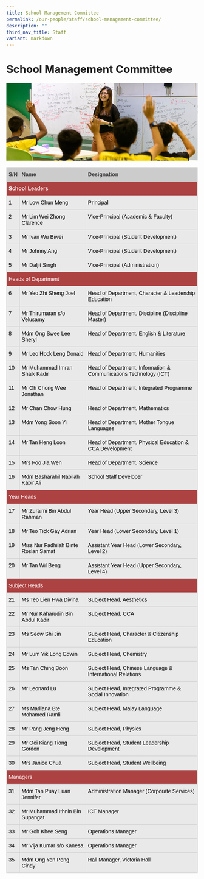 ```yaml
---
title: School Management Committee
permalink: /our-people/staff/school-management-committee/
description: ""
third_nav_title: Staff
variant: markdown
---
```

# **School Management Committee**

![](/images/staffdirectory.jpg)


<table style="border-collapse:collapse;border-spacing:0" class="tg"><thead><tr><th style="background-color:#CCC;border-color:#cccccc;border-style:solid;border-width:1px;color:#3F3F3F;font-family:Arial, sans-serif;font-size:14px;font-weight:bold;overflow:hidden;padding:10px 5px;text-align:left;vertical-align:top;word-break:normal"><span style="font-weight:bold">S/N</span></th><th style="background-color:#CCC;border-color:#cccccc;border-style:solid;border-width:1px;color:#3F3F3F;font-family:Arial, sans-serif;font-size:14px;font-weight:bold;overflow:hidden;padding:10px 5px;text-align:left;vertical-align:top;word-break:normal"><span style="font-weight:bold">Name</span></th><th style="background-color:#CCC;border-color:#cccccc;border-style:solid;border-width:1px;color:#3F3F3F;font-family:Arial, sans-serif;font-size:14px;font-weight:bold;overflow:hidden;padding:10px 5px;text-align:left;vertical-align:top;word-break:normal"><span style="font-weight:bold">Designation</span></th></tr></thead><tbody><tr><td style="background-color:#AD4242;border-color:#cccccc;border-style:solid;border-width:1px;color:#FFF;font-family:Arial, sans-serif;font-size:14px;font-weight:bold;overflow:hidden;padding:10px 5px;text-align:left;vertical-align:top;word-break:normal" colspan="3"><span style="color:#FFF">School Leaders</span></td></tr><tr><td style="background-color:#E9E9E9;border-color:#cccccc;border-style:solid;border-width:1px;font-family:Arial, sans-serif;font-size:14px;overflow:hidden;padding:10px 5px;text-align:left;vertical-align:top;word-break:normal"><span style="color:#000">1</span></td><td style="background-color:#E9E9E9;border-color:#cccccc;border-style:solid;border-width:1px;font-family:Arial, sans-serif;font-size:14px;overflow:hidden;padding:10px 5px;text-align:left;vertical-align:top;word-break:normal"><span style="color:#000">Mr Low Chun Meng</span></td><td style="background-color:#E9E9E9;border-color:#cccccc;border-style:solid;border-width:1px;font-family:Arial, sans-serif;font-size:14px;overflow:hidden;padding:10px 5px;text-align:left;vertical-align:top;word-break:normal"><span style="color:#000">Principal</span></td></tr><tr><td style="background-color:#E9E9E9;border-color:#cccccc;border-style:solid;border-width:1px;font-family:Arial, sans-serif;font-size:14px;overflow:hidden;padding:10px 5px;text-align:left;vertical-align:top;word-break:normal"><span style="color:#000">2</span></td>
  <td style="background-color:#E9E9E9;border-color:#cccccc;border-style:solid;border-width:1px;font-family:Arial, sans-serif;font-size:14px;overflow:hidden;padding:10px 5px;text-align:left;vertical-align:top;word-break:normal"><span style="color:#000">Mr Lim Wei Zhong Clarence</span></td>
  <td style="background-color:#E9E9E9;border-color:#cccccc;border-style:solid;border-width:1px;font-family:Arial, sans-serif;font-size:14px;overflow:hidden;padding:10px 5px;text-align:left;vertical-align:top;word-break:normal"><span style="color:#000">Vice-Principal (Academic &amp; Faculty)</span></td>
</tr>
  <tr>
    <td style="background-color:#E9E9E9;border-color:#cccccc;border-style:solid;border-width:1px;font-family:Arial, sans-serif;font-size:14px;overflow:hidden;padding:10px 5px;text-align:left;vertical-align:top;word-break:normal"><span style="color:#000">3</span></td>
    <td style="background-color:#E9E9E9;border-color:#cccccc;border-style:solid;border-width:1px;font-family:Arial, sans-serif;font-size:14px;overflow:hidden;padding:10px 5px;text-align:left;vertical-align:top;word-break:normal"><span style="color:#000">Mr Ivan Wu Biwei</span></td>
    <td style="background-color:#E9E9E9;border-color:#cccccc;border-style:solid;border-width:1px;font-family:Arial, sans-serif;font-size:14px;overflow:hidden;padding:10px 5px;text-align:left;vertical-align:top;word-break:normal"><span style="color:#000">Vice-Principal (Student Development)</span></td>
    </tr>
  <tr>
    <td style="background-color:#E9E9E9;border-color:#cccccc;border-style:solid;border-width:1px;font-family:Arial, sans-serif;font-size:14px;overflow:hidden;padding:10px 5px;text-align:left;vertical-align:top;word-break:normal"><span style="color:#000">4</span></td>
    <td style="background-color:#E9E9E9;border-color:#cccccc;border-style:solid;border-width:1px;font-family:Arial, sans-serif;font-size:14px;overflow:hidden;padding:10px 5px;text-align:left;vertical-align:top;word-break:normal"><span style="color:#000">Mr Johnny Ang</span></td>
    <td style="background-color:#E9E9E9;border-color:#cccccc;border-style:solid;border-width:1px;font-family:Arial, sans-serif;font-size:14px;overflow:hidden;padding:10px 5px;text-align:left;vertical-align:top;word-break:normal"><span style="color:#000">Vice-Principal (Student Development)</span></td>
  </tr>
  <tr>
    <td style="background-color:#E9E9E9;border-color:#cccccc;border-style:solid;border-width:1px;font-family:Arial, sans-serif;font-size:14px;overflow:hidden;padding:10px 5px;text-align:left;vertical-align:top;word-break:normal"><span style="color: #000">5</span></td>
    <td style="background-color:#E9E9E9;border-color:#cccccc;border-style:solid;border-width:1px;font-family:Arial, sans-serif;font-size:14px;overflow:hidden;padding:10px 5px;text-align:left;vertical-align:top;word-break:normal"><span style="color:#000">Mr Daljit Singh</span></td>
    <td style="background-color:#E9E9E9;border-color:#cccccc;border-style:solid;border-width:1px;font-family:Arial, sans-serif;font-size:14px;overflow:hidden;padding:10px 5px;text-align:left;vertical-align:top;word-break:normal"><span style="color:#000">Vice-Principal (Administration)</span></td>
    </tr><tr><td style="background-color:#AD4242;border-color:#cccccc;border-style:solid;border-width:1px;color:#FFF;font-family:Arial, sans-serif;font-size:14px;overflow:hidden;padding:10px 5px;text-align:left;vertical-align:top;word-break:normal" colspan="3"><span style="color:#FFF">Heads of Department</span></td></tr><tr>
      <td style="background-color:#E9E9E9;border-color:#cccccc;border-style:solid;border-width:1px;font-family:Arial, sans-serif;font-size:14px;overflow:hidden;padding:10px 5px;text-align:left;vertical-align:top;word-break:normal"><span style="color:#000">6</span></td>
      <td style="background-color:#E9E9E9;border-color:#cccccc;border-style:solid;border-width:1px;font-family:Arial, sans-serif;font-size:14px;overflow:hidden;padding:10px 5px;text-align:left;vertical-align:top;word-break:normal"><span style="color:#000">Mr Yeo Zhi Sheng Joel</span></td>
      <td style="background-color:#E9E9E9;border-color:#cccccc;border-style:solid;border-width:1px;font-family:Arial, sans-serif;font-size:14px;overflow:hidden;padding:10px 5px;text-align:left;vertical-align:top;word-break:normal"><span style="color:#000">Head of Department, Character &amp; Leadership Education</span></td>
      </tr>
    <tr>
      <td style="background-color:#E9E9E9;border-color:#cccccc;border-style:solid;border-width:1px;font-family:Arial, sans-serif;font-size:14px;overflow:hidden;padding:10px 5px;text-align:left;vertical-align:top;word-break:normal"><span style="color:#000">7</span></td>
        <td style="background-color:#E9E9E9;border-color:#cccccc;border-style:solid;border-width:1px;font-family:Arial, sans-serif;font-size:14px;overflow:hidden;padding:10px 5px;text-align:left;vertical-align:top;word-break:normal"><span style="color:#000">Mr Thirumaran s/o Velusamy</span></td>
        <td style="background-color:#E9E9E9;border-color:#cccccc;border-style:solid;border-width:1px;font-family:Arial, sans-serif;font-size:14px;overflow:hidden;padding:10px 5px;text-align:left;vertical-align:top;word-break:normal"><span style="color:#000">Head of Department, Discipline (Discipline Master)</span></td>
      </tr>
    <tr>
      <td style="background-color:#E9E9E9;border-color:#cccccc;border-style:solid;border-width:1px;font-family:Arial, sans-serif;font-size:14px;overflow:hidden;padding:10px 5px;text-align:left;vertical-align:top;word-break:normal"><span style="color:#000">8</span></td>
          <td style="background-color:#E9E9E9;border-color:#cccccc;border-style:solid;border-width:1px;font-family:Arial, sans-serif;font-size:14px;overflow:hidden;padding:10px 5px;text-align:left;vertical-align:top;word-break:normal"><span style="color:#000">Mdm Ong Swee Lee Sheryl</span></td>
          <td style="background-color:#E9E9E9;border-color:#cccccc;border-style:solid;border-width:1px;font-family:Arial, sans-serif;font-size:14px;overflow:hidden;padding:10px 5px;text-align:left;vertical-align:top;word-break:normal"><span style="color:#000">Head of Department, English &amp; Literature</span></td>
      </tr>
    <tr>
      <td style="background-color:#E9E9E9;border-color:#cccccc;border-style:solid;border-width:1px;font-family:Arial, sans-serif;font-size:14px;overflow:hidden;padding:10px 5px;text-align:left;vertical-align:top;word-break:normal"><span style="color:#000">9</span></td>
            <td style="background-color:#E9E9E9;border-color:#cccccc;border-style:solid;border-width:1px;font-family:Arial, sans-serif;font-size:14px;overflow:hidden;padding:10px 5px;text-align:left;vertical-align:top;word-break:normal"><span style="color:#000">Mr Leo Hock Leng Donald</span></td>
            <td style="background-color:#E9E9E9;border-color:#cccccc;border-style:solid;border-width:1px;font-family:Arial, sans-serif;font-size:14px;overflow:hidden;padding:10px 5px;text-align:left;vertical-align:top;word-break:normal"><span style="color:#000">Head of Department, Humanities</span></td>
      </tr>
    <tr>
      <td style="background-color:#E9E9E9;border-color:#cccccc;border-style:solid;border-width:1px;font-family:Arial, sans-serif;font-size:14px;overflow:hidden;padding:10px 5px;text-align:left;vertical-align:top;word-break:normal"><span style="color:#000">10</span></td>
              <td style="background-color:#E9E9E9;border-color:#cccccc;border-style:solid;border-width:1px;font-family:Arial, sans-serif;font-size:14px;overflow:hidden;padding:10px 5px;text-align:left;vertical-align:top;word-break:normal"><span style="color:#000">Mr Muhammad Imran Shaik Kadir</span></td>
              <td style="background-color:#E9E9E9;border-color:#cccccc;border-style:solid;border-width:1px;font-family:Arial, sans-serif;font-size:14px;overflow:hidden;padding:10px 5px;text-align:left;vertical-align:top;word-break:normal"><span style="color:#000">Head of Department, Information &amp; Communications Technology (ICT)</span></td>
      </tr>
    <tr>
      <td style="background-color:#E9E9E9;border-color:#cccccc;border-style:solid;border-width:1px;font-family:Arial, sans-serif;font-size:14px;overflow:hidden;padding:10px 5px;text-align:left;vertical-align:top;word-break:normal"><span style="color:#000">11</span></td>
                <td style="background-color:#E9E9E9;border-color:#cccccc;border-style:solid;border-width:1px;font-family:Arial, sans-serif;font-size:14px;overflow:hidden;padding:10px 5px;text-align:left;vertical-align:top;word-break:normal"><span style="color:#000">Mr Oh Chong Wee Jonathan</span></td>
                <td style="background-color:#E9E9E9;border-color:#cccccc;border-style:solid;border-width:1px;font-family:Arial, sans-serif;font-size:14px;overflow:hidden;padding:10px 5px;text-align:left;vertical-align:top;word-break:normal"><span style="color:#000">Head of Department, Integrated Programme</span></td>
      </tr>
    <tr>
      <td style="background-color:#E9E9E9;border-color:#cccccc;border-style:solid;border-width:1px;font-family:Arial, sans-serif;font-size:14px;overflow:hidden;padding:10px 5px;text-align:left;vertical-align:top;word-break:normal"><span style="color:#000">12</span></td>
                  <td style="background-color:#E9E9E9;border-color:#cccccc;border-style:solid;border-width:1px;font-family:Arial, sans-serif;font-size:14px;overflow:hidden;padding:10px 5px;text-align:left;vertical-align:top;word-break:normal"><span style="color:#000">Mr Chan Chow Hung</span></td>
                  <td style="background-color:#E9E9E9;border-color:#cccccc;border-style:solid;border-width:1px;font-family:Arial, sans-serif;font-size:14px;overflow:hidden;padding:10px 5px;text-align:left;vertical-align:top;word-break:normal"><span style="color:#000">Head of Department, Mathematics</span></td>
      </tr>
    <tr>
      <td style="background-color:#E9E9E9;border-color:#cccccc;border-style:solid;border-width:1px;font-family:Arial, sans-serif;font-size:14px;overflow:hidden;padding:10px 5px;text-align:left;vertical-align:top;word-break:normal"><span style="color:#000">13</span></td>
                    <td style="background-color:#E9E9E9;border-color:#cccccc;border-style:solid;border-width:1px;font-family:Arial, sans-serif;font-size:14px;overflow:hidden;padding:10px 5px;text-align:left;vertical-align:top;word-break:normal"><span style="color:#000">Mdm Yong Soon Yi</span></td>
                    <td style="background-color:#E9E9E9;border-color:#cccccc;border-style:solid;border-width:1px;font-family:Arial, sans-serif;font-size:14px;overflow:hidden;padding:10px 5px;text-align:left;vertical-align:top;word-break:normal"><span style="color:#000">Head of Department, Mother Tongue Languages</span></td>
      </tr>
    <tr>
      <td style="background-color:#E9E9E9;border-color:#cccccc;border-style:solid;border-width:1px;font-family:Arial, sans-serif;font-size:14px;overflow:hidden;padding:10px 5px;text-align:left;vertical-align:top;word-break:normal"><span style="color:#000">14</span></td>
                      <td style="background-color:#E9E9E9;border-color:#cccccc;border-style:solid;border-width:1px;font-family:Arial, sans-serif;font-size:14px;overflow:hidden;padding:10px 5px;text-align:left;vertical-align:top;word-break:normal"><span style="color:#000">Mr Tan Heng Loon</span></td>
                      <td style="background-color:#E9E9E9;border-color:#cccccc;border-style:solid;border-width:1px;font-family:Arial, sans-serif;font-size:14px;overflow:hidden;padding:10px 5px;text-align:left;vertical-align:top;word-break:normal"><span style="color:#000">Head of Department, Physical Education &amp; CCA Development</span></td>
      </tr>
    <tr>
      <td style="background-color:#E9E9E9;border-color:#cccccc;border-style:solid;border-width:1px;font-family:Arial, sans-serif;font-size:14px;overflow:hidden;padding:10px 5px;text-align:left;vertical-align:top;word-break:normal"><span style="color:#000">15</span></td>
                        <td style="background-color:#E9E9E9;border-color:#cccccc;border-style:solid;border-width:1px;font-family:Arial, sans-serif;font-size:14px;overflow:hidden;padding:10px 5px;text-align:left;vertical-align:top;word-break:normal"><span style="color:#000">Mrs Foo Jia Wen</span></td>
                        <td style="background-color:#E9E9E9;border-color:#cccccc;border-style:solid;border-width:1px;font-family:Arial, sans-serif;font-size:14px;overflow:hidden;padding:10px 5px;text-align:left;vertical-align:top;word-break:normal"><span style="color:#000">Head of Department, Science</span></td>
      </tr>
    <tr>
      <td style="background-color:#E9E9E9;border-color:#cccccc;border-style:solid;border-width:1px;font-family:Arial, sans-serif;font-size:14px;overflow:hidden;padding:10px 5px;text-align:left;vertical-align:top;word-break:normal"><span style="color:#000">16</span></td>
                          <td style="background-color:#E9E9E9;border-color:#cccccc;border-style:solid;border-width:1px;font-family:Arial, sans-serif;font-size:14px;overflow:hidden;padding:10px 5px;text-align:left;vertical-align:top;word-break:normal"><span style="color:#000">Mdm Basharahil Nabilah Kabir Ali</span></td>
                          <td style="background-color:#E9E9E9;border-color:#cccccc;border-style:solid;border-width:1px;font-family:Arial, sans-serif;font-size:14px;overflow:hidden;padding:10px 5px;text-align:left;vertical-align:top;word-break:normal"><span style="color:#000">School Staff Developer</span></td>
      </tr><tr><td style="background-color:#AD4242;border-color:#cccccc;border-style:solid;border-width:1px;color:#FFF;font-family:Arial, sans-serif;font-size:14px;overflow:hidden;padding:10px 5px;text-align:left;vertical-align:top;word-break:normal" colspan="3"><span style="color:#FFF">Year Heads</span></td></tr><tr>
        <td style="background-color:#E9E9E9;border-color:#cccccc;border-style:solid;border-width:1px;font-family:Arial, sans-serif;font-size:14px;overflow:hidden;padding:10px 5px;text-align:left;vertical-align:top;word-break:normal"><span style="color:#000">17</span></td>
        <td style="background-color:#E9E9E9;border-color:#cccccc;border-style:solid;border-width:1px;font-family:Arial, sans-serif;font-size:14px;overflow:hidden;padding:10px 5px;text-align:left;vertical-align:top;word-break:normal"><span style="color:#000">Mr Zuraimi Bin Abdul Rahman</span></td><td style="background-color:#E9E9E9;border-color:#cccccc;border-style:solid;border-width:1px;font-family:Arial, sans-serif;font-size:14px;overflow:hidden;padding:10px 5px;text-align:left;vertical-align:top;word-break:normal"><span style="color:#000">Year Head (Upper Secondary, Level 3) </span></td></tr><tr>
          <td style="background-color:#E9E9E9;border-color:#cccccc;border-style:solid;border-width:1px;font-family:Arial, sans-serif;font-size:14px;overflow:hidden;padding:10px 5px;text-align:left;vertical-align:top;word-break:normal"><span style="color:#000">18</span></td>
          <td style="background-color:#E9E9E9;border-color:#cccccc;border-style:solid;border-width:1px;font-family:Arial, sans-serif;font-size:14px;overflow:hidden;padding:10px 5px;text-align:left;vertical-align:top;word-break:normal"><span style="color:#000">Mr Teo Tick Gay Adrian</span></td><td style="background-color:#E9E9E9;border-color:#cccccc;border-style:solid;border-width:1px;font-family:Arial, sans-serif;font-size:14px;overflow:hidden;padding:10px 5px;text-align:left;vertical-align:top;word-break:normal"><span style="color:#000">Year Head (Lower Secondary, Level 1) </span></td></tr><tr>
            <td style="background-color:#E9E9E9;border-color:#cccccc;border-style:solid;border-width:1px;font-family:Arial, sans-serif;font-size:14px;overflow:hidden;padding:10px 5px;text-align:left;vertical-align:top;word-break:normal"><span style="color:#000">19</span></td>
            <td style="background-color:#E9E9E9;border-color:#cccccc;border-style:solid;border-width:1px;font-family:Arial, sans-serif;font-size:14px;overflow:hidden;padding:10px 5px;text-align:left;vertical-align:top;word-break:normal"><span style="color:#000">Miss Nur Fadhilah Binte Roslan Samat</span></td><td style="background-color:#E9E9E9;border-color:#cccccc;border-style:solid;border-width:1px;font-family:Arial, sans-serif;font-size:14px;overflow:hidden;padding:10px 5px;text-align:left;vertical-align:top;word-break:normal"><span style="color:#000">Assistant Year Head (Lower Secondary, Level 2)</span></td></tr><tr>
              <td style="background-color:#E9E9E9;border-color:#cccccc;border-style:solid;border-width:1px;font-family:Arial, sans-serif;font-size:14px;overflow:hidden;padding:10px 5px;text-align:left;vertical-align:top;word-break:normal"><span style="color:#000">20</span></td>
              <td style="background-color:#E9E9E9;border-color:#cccccc;border-style:solid;border-width:1px;font-family:Arial, sans-serif;font-size:14px;overflow:hidden;padding:10px 5px;text-align:left;vertical-align:top;word-break:normal"><span style="color:#000">Mr Tan Wil Beng</span></td><td style="background-color:#E9E9E9;border-color:#cccccc;border-style:solid;border-width:1px;font-family:Arial, sans-serif;font-size:14px;overflow:hidden;padding:10px 5px;text-align:left;vertical-align:top;word-break:normal"><span style="color:#000">Assistant Year Head (Upper Secondary, Level 4)</span></td></tr><tr><td style="background-color:#AD4242;border-color:#cccccc;border-style:solid;border-width:1px;color:#FFF;font-family:Arial, sans-serif;font-size:14px;overflow:hidden;padding:10px 5px;text-align:left;vertical-align:top;word-break:normal" colspan="3"><span style="color:#FFF">Subject Heads</span></td></tr>
                                    <tr>
                                      <td style="background-color:#E9E9E9;border-color:#cccccc;border-style:solid;border-width:1px;font-family:Arial, sans-serif;font-size:14px;overflow:hidden;padding:10px 5px;text-align:left;vertical-align:top;word-break:normal"><span style="color:#000">21</span></td>
                                      <td style="background-color:#E9E9E9;border-color:#cccccc;border-style:solid;border-width:1px;font-family:Arial, sans-serif;font-size:14px;overflow:hidden;padding:10px 5px;text-align:left;vertical-align:top;word-break:normal"><span style="color:#000">Ms Teo Lien Hwa Divina</span></td>
                                      <td style="background-color:#E9E9E9;border-color:#cccccc;border-style:solid;border-width:1px;font-family:Arial, sans-serif;font-size:14px;overflow:hidden;padding:10px 5px;text-align:left;vertical-align:top;word-break:normal"><span style="color:#000">Subject Head, Aesthetics</span></td>
                                    </tr>
                                    <tr>
                                      <td style="background-color:#E9E9E9;border-color:#cccccc;border-style:solid;border-width:1px;font-family:Arial, sans-serif;font-size:14px;overflow:hidden;padding:10px 5px;text-align:left;vertical-align:top;word-break:normal"><span style="color:#000">22</span></td>
                                      <td style="background-color:#E9E9E9;border-color:#cccccc;border-style:solid;border-width:1px;font-family:Arial, sans-serif;font-size:14px;overflow:hidden;padding:10px 5px;text-align:left;vertical-align:top;word-break:normal"><span style="color:#000">Mr Nur Kaharudin Bin Abdul Kadir</span></td>
                                      <td style="background-color:#E9E9E9;border-color:#cccccc;border-style:solid;border-width:1px;font-family:Arial, sans-serif;font-size:14px;overflow:hidden;padding:10px 5px;text-align:left;vertical-align:top;word-break:normal"><span style="color:#000">Subject Head, CCA</span></td>
                                    </tr>
                                    <tr>
                                      <td style="background-color:#E9E9E9;border-color:#cccccc;border-style:solid;border-width:1px;font-family:Arial, sans-serif;font-size:14px;overflow:hidden;padding:10px 5px;text-align:left;vertical-align:top;word-break:normal"><span style="color:#000">23</span></td>
                                      <td style="background-color:#E9E9E9;border-color:#cccccc;border-style:solid;border-width:1px;font-family:Arial, sans-serif;font-size:14px;overflow:hidden;padding:10px 5px;text-align:left;vertical-align:top;word-break:normal"><span style="color:#000">Ms Seow Shi Jin</span></td><td style="background-color:#E9E9E9;border-color:#cccccc;border-style:solid;border-width:1px;font-family:Arial, sans-serif;font-size:14px;overflow:hidden;padding:10px 5px;text-align:left;vertical-align:top;word-break:normal"><span style="color:#000">Subject Head, Character &amp; Citizenship Education</span></td></tr><tr>
                                        <td style="background-color:#E9E9E9;border-color:#cccccc;border-style:solid;border-width:1px;font-family:Arial, sans-serif;font-size:14px;overflow:hidden;padding:10px 5px;text-align:left;vertical-align:top;word-break:normal"><span style="color:#000">24</span></td>
                                        <td style="background-color:#E9E9E9;border-color:#cccccc;border-style:solid;border-width:1px;font-family:Arial, sans-serif;font-size:14px;overflow:hidden;padding:10px 5px;text-align:left;vertical-align:top;word-break:normal"><span style="color:#000">Mr Lum Yik Long Edwin</span></td><td style="background-color:#E9E9E9;border-color:#cccccc;border-style:solid;border-width:1px;font-family:Arial, sans-serif;font-size:14px;overflow:hidden;padding:10px 5px;text-align:left;vertical-align:top;word-break:normal"><span style="color:#000">Subject Head, Chemistry</span></td></tr><tr>
                                          <td style="background-color:#E9E9E9;border-color:#cccccc;border-style:solid;border-width:1px;font-family:Arial, sans-serif;font-size:14px;overflow:hidden;padding:10px 5px;text-align:left;vertical-align:top;word-break:normal"><span style="color:#000">25</span></td>
                                          <td style="background-color:#E9E9E9;border-color:#cccccc;border-style:solid;border-width:1px;font-family:Arial, sans-serif;font-size:14px;overflow:hidden;padding:10px 5px;text-align:left;vertical-align:top;word-break:normal"><span style="color:#000">Ms Tan Ching Boon</span></td><td style="background-color:#E9E9E9;border-color:#cccccc;border-style:solid;border-width:1px;font-family:Arial, sans-serif;font-size:14px;overflow:hidden;padding:10px 5px;text-align:left;vertical-align:top;word-break:normal"><span style="color:#000">Subject Head, Chinese Language &amp; International Relations</span></td></tr><tr>
                                        <td style="background-color:#E9E9E9;border-color:#cccccc;border-style:solid;border-width:1px;font-family:Arial, sans-serif;font-size:14px;overflow:hidden;padding:10px 5px;text-align:left;vertical-align:top;word-break:normal"><span style="color:#000">26</span></td>
                                        <td style="background-color:#E9E9E9;border-color:#cccccc;border-style:solid;border-width:1px;font-family:Arial, sans-serif;font-size:14px;overflow:hidden;padding:10px 5px;text-align:left;vertical-align:top;word-break:normal"><span style="color:#000">Mr Leonard Lu</span></td>
                                        <td style="background-color:#E9E9E9;border-color:#cccccc;border-style:solid;border-width:1px;font-family:Arial, sans-serif;font-size:14px;overflow:hidden;padding:10px 5px;text-align:left;vertical-align:top;word-break:normal"><span style="color:#000">Subject Head, Integrated Programme &amp; Social Innovation</span></td>
                                      </tr>
                                      <tr>
                                        <td style="background-color:#E9E9E9;border-color:#cccccc;border-style:solid;border-width:1px;font-family:Arial, sans-serif;font-size:14px;overflow:hidden;padding:10px 5px;text-align:left;vertical-align:top;word-break:normal"><span style="color:#000">27</span></td>
                                        <td style="background-color:#E9E9E9;border-color:#cccccc;border-style:solid;border-width:1px;font-family:Arial, sans-serif;font-size:14px;overflow:hidden;padding:10px 5px;text-align:left;vertical-align:top;word-break:normal"><span style="color:#000">Ms Marliana Bte Mohamed Ramli</span></td>
                                        <td style="background-color:#E9E9E9;border-color:#cccccc;border-style:solid;border-width:1px;font-family:Arial, sans-serif;font-size:14px;overflow:hidden;padding:10px 5px;text-align:left;vertical-align:top;word-break:normal"><span style="color:#000">Subject Head, Malay Language</span></td>
                                      </tr>
                                      <tr>
                                        <td style="background-color:#E9E9E9;border-color:#cccccc;border-style:solid;border-width:1px;font-family:Arial, sans-serif;font-size:14px;overflow:hidden;padding:10px 5px;text-align:left;vertical-align:top;word-break:normal"><span style="color:#000">28</span></td>
                                        <td style="background-color:#E9E9E9;border-color:#cccccc;border-style:solid;border-width:1px;font-family:Arial, sans-serif;font-size:14px;overflow:hidden;padding:10px 5px;text-align:left;vertical-align:top;word-break:normal"><span style="color:#000">Mr Pang Jeng Heng</span></td>
                                        <td style="background-color:#E9E9E9;border-color:#cccccc;border-style:solid;border-width:1px;font-family:Arial, sans-serif;font-size:14px;overflow:hidden;padding:10px 5px;text-align:left;vertical-align:top;word-break:normal"><span style="color:#000">Subject Head, Physics</span></td>
                                      </tr>
                                      <tr>
                                        <td style="background-color:#E9E9E9;border-color:#cccccc;border-style:solid;border-width:1px;font-family:Arial, sans-serif;font-size:14px;overflow:hidden;padding:10px 5px;text-align:left;vertical-align:top;word-break:normal"><span style="color:#000">29</span></td>
                                        <td style="background-color:#E9E9E9;border-color:#cccccc;border-style:solid;border-width:1px;font-family:Arial, sans-serif;font-size:14px;overflow:hidden;padding:10px 5px;text-align:left;vertical-align:top;word-break:normal"><span style="color:#000">Mr Oei Kiang Tiong Gordon</span></td>
                                        <td style="background-color:#E9E9E9;border-color:#cccccc;border-style:solid;border-width:1px;font-family:Arial, sans-serif;font-size:14px;overflow:hidden;padding:10px 5px;text-align:left;vertical-align:top;word-break:normal"><span style="color:#000">Subject Head, Student Leadership Development</span></td>
                                      </tr>
                                      <tr>
                                        <td style="background-color:#E9E9E9;border-color:#cccccc;border-style:solid;border-width:1px;font-family:Arial, sans-serif;font-size:14px;overflow:hidden;padding:10px 5px;text-align:left;vertical-align:top;word-break:normal"><span style="color:#000">30</span></td>
                                        <td style="background-color:#E9E9E9;border-color:#cccccc;border-style:solid;border-width:1px;font-family:Arial, sans-serif;font-size:14px;overflow:hidden;padding:10px 5px;text-align:left;vertical-align:top;word-break:normal"><span style="color:#000">Mrs Janice Chua</span></td>
                                        <td style="background-color:#E9E9E9;border-color:#cccccc;border-style:solid;border-width:1px;font-family:Arial, sans-serif;font-size:14px;overflow:hidden;padding:10px 5px;text-align:left;vertical-align:top;word-break:normal"><span style="color:#000">Subject Head, Student Wellbeing</span></td>
                                      </tr><tr><td style="background-color:#AD4242;border-color:#cccccc;border-style:solid;border-width:1px;color:#FFF;font-family:Arial, sans-serif;font-size:14px;overflow:hidden;padding:10px 5px;text-align:left;vertical-align:top;word-break:normal" colspan="3"><span style="color:#FFF">Managers</span></td></tr><tr>
	  <td style="background-color:#E9E9E9;border-color:#cccccc;border-style:solid;border-width:1px;font-family:Arial, sans-serif;font-size:14px;overflow:hidden;padding:10px 5px;text-align:left;vertical-align:top;word-break:normal"><span style="color:#000">31</span></td>
	  <td style="background-color:#E9E9E9;border-color:#cccccc;border-style:solid;border-width:1px;font-family:Arial, sans-serif;font-size:14px;overflow:hidden;padding:10px 5px;text-align:left;vertical-align:top;word-break:normal"><span style="color:#000">Mdm Tan Puay Luan Jennifer</span></td><td style="background-color:#E9E9E9;border-color:#cccccc;border-style:solid;border-width:1px;font-family:Arial, sans-serif;font-size:14px;overflow:hidden;padding:10px 5px;text-align:left;vertical-align:top;word-break:normal"><span style="color:#000">Administration Manager (Corporate Services)</span></td></tr><tr>
	  <td style="background-color:#E9E9E9;border-color:#cccccc;border-style:solid;border-width:1px;font-family:Arial, sans-serif;font-size:14px;overflow:hidden;padding:10px 5px;text-align:left;vertical-align:top;word-break:normal"><span style="color:#000">32</span></td>
	  <td style="background-color:#E9E9E9;border-color:#cccccc;border-style:solid;border-width:1px;font-family:Arial, sans-serif;font-size:14px;overflow:hidden;padding:10px 5px;text-align:left;vertical-align:top;word-break:normal"><span style="color:#000">Mr Muhammad Ithnin Bin Supangat</span></td><td style="background-color:#E9E9E9;border-color:#cccccc;border-style:solid;border-width:1px;font-family:Arial, sans-serif;font-size:14px;overflow:hidden;padding:10px 5px;text-align:left;vertical-align:top;word-break:normal"><span style="color:#000">ICT Manager</span></td></tr>
	  <tr>
	    <td style="background-color:#E9E9E9;border-color:#cccccc;border-style:solid;border-width:1px;font-family:Arial, sans-serif;font-size:14px;overflow:hidden;padding:10px 5px;text-align:left;vertical-align:top;word-break:normal"><span style="color:#000">33</span></td>
	    <td style="background-color:#E9E9E9;border-color:#cccccc;border-style:solid;border-width:1px;font-family:Arial, sans-serif;font-size:14px;overflow:hidden;padding:10px 5px;text-align:left;vertical-align:top;word-break:normal"><span style="color:#000">Mr Goh Khee Seng</span></td>
	    <td style="background-color:#E9E9E9;border-color:#cccccc;border-style:solid;border-width:1px;font-family:Arial, sans-serif;font-size:14px;overflow:hidden;padding:10px 5px;text-align:left;vertical-align:top;word-break:normal"><span style="color:#000">Operations Manager</span></td>
      </tr>
	  <tr>
	    <td style="background-color:#E9E9E9;border-color:#cccccc;border-style:solid;border-width:1px;font-family:Arial, sans-serif;font-size:14px;overflow:hidden;padding:10px 5px;text-align:left;vertical-align:top;word-break:normal"><span style="color:#000">34</span></td>
	    <td style="background-color:#E9E9E9;border-color:#cccccc;border-style:solid;border-width:1px;font-family:Arial, sans-serif;font-size:14px;overflow:hidden;padding:10px 5px;text-align:left;vertical-align:top;word-break:normal"><span style="color:#000">Mr Vija Kumar s/o Kanesa</span></td>
	    <td style="background-color:#E9E9E9;border-color:#cccccc;border-style:solid;border-width:1px;font-family:Arial, sans-serif;font-size:14px;overflow:hidden;padding:10px 5px;text-align:left;vertical-align:top;word-break:normal"><span style="color:#000">Operations Manager</span></td></tr><tr>
	      <td style="background-color:#E9E9E9;border-color:#cccccc;border-style:solid;border-width:1px;font-family:Arial, sans-serif;font-size:14px;overflow:hidden;padding:10px 5px;text-align:left;vertical-align:top;word-break:normal"><span style="color:#000">35</span></td>
    <td style="background-color:#E9E9E9;border-color:#cccccc;border-style:solid;border-width:1px;font-family:Arial, sans-serif;font-size:14px;overflow:hidden;padding:10px 5px;text-align:left;vertical-align:top;word-break:normal"><span style="color:#000">Mdm Ong Yen Peng Cindy</span></td><td style="background-color:#E9E9E9;border-color:#cccccc;border-style:solid;border-width:1px;font-family:Arial, sans-serif;font-size:14px;overflow:hidden;padding:10px 5px;text-align:left;vertical-align:top;word-break:normal"><span style="color:#000">Hall Manager, Victoria Hall</span></td></tr></tbody></table>